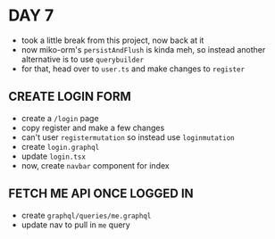 # DAY 7

- took a little break from this project, now back at it
- now miko-orm's `persistAndFlush` is kinda meh, so instead another alternative is to use `querybuilder`
- for that, head over to `user.ts` and make changes to `register`

## CREATE LOGIN FORM

- create a `/login` page
- copy register and make a few changes
- can't user `registermutation` so instead use `loginmutation`
- create `login.graphql`
- update `login.tsx`
- now, create `navbar` component for index

## FETCH ME API ONCE LOGGED IN

- create `graphql/queries/me.graphql`
- update nav to pull in `me` query
